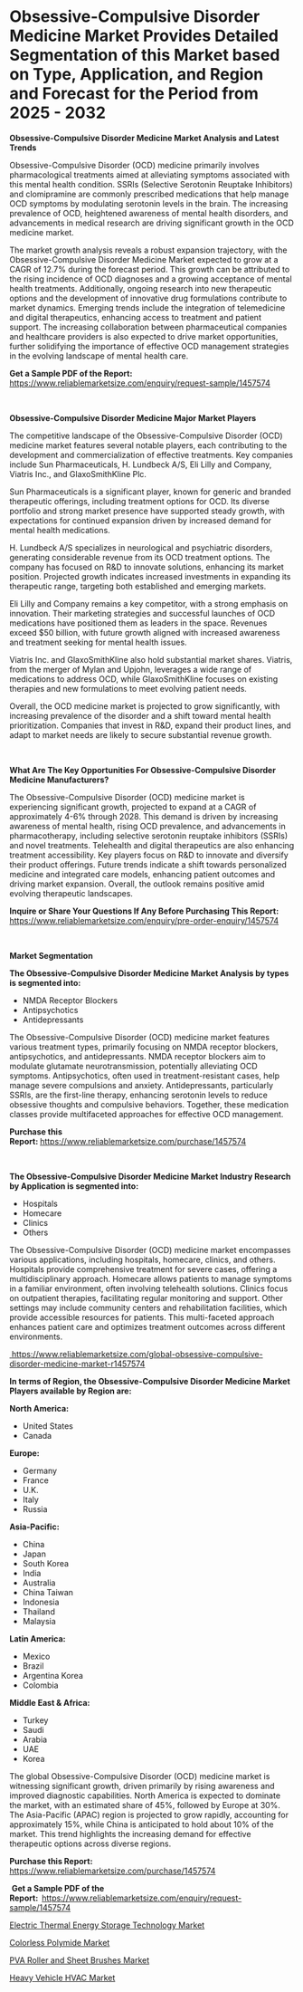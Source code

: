 <p><h1>Obsessive-Compulsive Disorder Medicine Market Provides Detailed Segmentation of this Market based on Type, Application, and Region and Forecast for the Period from 2025 - 2032</h1></p><p><strong>Obsessive-Compulsive Disorder Medicine Market Analysis and Latest Trends</strong></p>
<p><p>Obsessive-Compulsive Disorder (OCD) medicine primarily involves pharmacological treatments aimed at alleviating symptoms associated with this mental health condition. SSRIs (Selective Serotonin Reuptake Inhibitors) and clomipramine are commonly prescribed medications that help manage OCD symptoms by modulating serotonin levels in the brain. The increasing prevalence of OCD, heightened awareness of mental health disorders, and advancements in medical research are driving significant growth in the OCD medicine market.</p><p>The market growth analysis reveals a robust expansion trajectory, with the Obsessive-Compulsive Disorder Medicine Market expected to grow at a CAGR of 12.7% during the forecast period. This growth can be attributed to the rising incidence of OCD diagnoses and a growing acceptance of mental health treatments. Additionally, ongoing research into new therapeutic options and the development of innovative drug formulations contribute to market dynamics. Emerging trends include the integration of telemedicine and digital therapeutics, enhancing access to treatment and patient support. The increasing collaboration between pharmaceutical companies and healthcare providers is also expected to drive market opportunities, further solidifying the importance of effective OCD management strategies in the evolving landscape of mental health care.</p></p>
<p><strong>Get a Sample PDF of the Report:&nbsp;</strong> <a href="https://www.reliablemarketsize.com/enquiry/request-sample/1457574?utm_campaign=2005&utm_medium=2&utm_source=Github&utm_content=ia&utm_term=30032025&utm_id=obsessive-compulsive-disorder-medicine">https://www.reliablemarketsize.com/enquiry/request-sample/1457574</a></p>
<p>&nbsp;</p>
<p><strong>Obsessive-Compulsive Disorder Medicine Major Market Players</strong></p>
<p><p>The competitive landscape of the Obsessive-Compulsive Disorder (OCD) medicine market features several notable players, each contributing to the development and commercialization of effective treatments. Key companies include Sun Pharmaceuticals, H. Lundbeck A/S, Eli Lilly and Company, Viatris Inc., and GlaxoSmithKline Plc.</p><p>Sun Pharmaceuticals is a significant player, known for generic and branded therapeutic offerings, including treatment options for OCD. Its diverse portfolio and strong market presence have supported steady growth, with expectations for continued expansion driven by increased demand for mental health medications.</p><p>H. Lundbeck A/S specializes in neurological and psychiatric disorders, generating considerable revenue from its OCD treatment options. The company has focused on R&D to innovate solutions, enhancing its market position. Projected growth indicates increased investments in expanding its therapeutic range, targeting both established and emerging markets.</p><p>Eli Lilly and Company remains a key competitor, with a strong emphasis on innovation. Their marketing strategies and successful launches of OCD medications have positioned them as leaders in the space. Revenues exceed $50 billion, with future growth aligned with increased awareness and treatment seeking for mental health issues.</p><p>Viatris Inc. and GlaxoSmithKline also hold substantial market shares. Viatris, from the merger of Mylan and Upjohn, leverages a wide range of medications to address OCD, while GlaxoSmithKline focuses on existing therapies and new formulations to meet evolving patient needs.</p><p>Overall, the OCD medicine market is projected to grow significantly, with increasing prevalence of the disorder and a shift toward mental health prioritization. Companies that invest in R&D, expand their product lines, and adapt to market needs are likely to secure substantial revenue growth.</p></p>
<p>&nbsp;</p>
<p><strong>What Are The Key Opportunities For Obsessive-Compulsive Disorder Medicine Manufacturers?</strong></p>
<p><p>The Obsessive-Compulsive Disorder (OCD) medicine market is experiencing significant growth, projected to expand at a CAGR of approximately 4-6% through 2028. This demand is driven by increasing awareness of mental health, rising OCD prevalence, and advancements in pharmacotherapy, including selective serotonin reuptake inhibitors (SSRIs) and novel treatments. Telehealth and digital therapeutics are also enhancing treatment accessibility. Key players focus on R&D to innovate and diversify their product offerings. Future trends indicate a shift towards personalized medicine and integrated care models, enhancing patient outcomes and driving market expansion. Overall, the outlook remains positive amid evolving therapeutic landscapes.</p></p>
<p><strong>Inquire or Share Your Questions If Any Before Purchasing This Report:</strong> <a href="https://www.reliablemarketsize.com/enquiry/pre-order-enquiry/1457574?utm_campaign=2005&utm_medium=2&utm_source=Github&utm_content=ia&utm_term=30032025&utm_id=obsessive-compulsive-disorder-medicine">https://www.reliablemarketsize.com/enquiry/pre-order-enquiry/1457574</a></p>
<p>&nbsp;</p>
<p><strong>Market Segmentation</strong></p>
<p><strong>The Obsessive-Compulsive Disorder Medicine Market Analysis by types is segmented into:</strong></p>
<p><ul><li>NMDA Receptor Blockers</li><li>Antipsychotics</li><li>Antidepressants</li></ul></p>
<p><p>The Obsessive-Compulsive Disorder (OCD) medicine market features various treatment types, primarily focusing on NMDA receptor blockers, antipsychotics, and antidepressants. NMDA receptor blockers aim to modulate glutamate neurotransmission, potentially alleviating OCD symptoms. Antipsychotics, often used in treatment-resistant cases, help manage severe compulsions and anxiety. Antidepressants, particularly SSRIs, are the first-line therapy, enhancing serotonin levels to reduce obsessive thoughts and compulsive behaviors. Together, these medication classes provide multifaceted approaches for effective OCD management.</p></p>
<p><strong>Purchase this Report:&nbsp;</strong><a href="https://www.reliablemarketsize.com/purchase/1457574?utm_campaign=2005&utm_medium=2&utm_source=Github&utm_content=ia&utm_term=30032025&utm_id=obsessive-compulsive-disorder-medicine">https://www.reliablemarketsize.com/purchase/1457574</a></p>
<p>&nbsp;</p>
<p><strong>The Obsessive-Compulsive Disorder Medicine Market Industry Research by Application is segmented into:</strong></p>
<p><ul><li>Hospitals</li><li>Homecare</li><li>Clinics</li><li>Others</li></ul></p>
<p><p>The Obsessive-Compulsive Disorder (OCD) medicine market encompasses various applications, including hospitals, homecare, clinics, and others. Hospitals provide comprehensive treatment for severe cases, offering a multidisciplinary approach. Homecare allows patients to manage symptoms in a familiar environment, often involving telehealth solutions. Clinics focus on outpatient therapies, facilitating regular monitoring and support. Other settings may include community centers and rehabilitation facilities, which provide accessible resources for patients. This multi-faceted approach enhances patient care and optimizes treatment outcomes across different environments.</p></p>
<p><a href="https://www.reliablemarketsize.com/global-obsessive-compulsive-disorder-medicine-market-r1457574?utm_campaign=2005&utm_medium=2&utm_source=Github&utm_content=ia&utm_term=30032025&utm_id=obsessive-compulsive-disorder-medicine">&nbsp;https://www.reliablemarketsize.com/global-obsessive-compulsive-disorder-medicine-market-r1457574</a></p>
<p><strong>In terms of Region, the Obsessive-Compulsive Disorder Medicine Market Players available by Region are:</strong></p>
<p>
    <p> <strong> North America: </strong>
        <ul>
            <li>United States</li>
            <li>Canada</li>
        </ul>
        </p> 
    <p> <strong> Europe: </strong>
        <ul>
            <li>Germany</li>
            <li>France</li>
            <li>U.K.</li>
            <li>Italy</li>
            <li>Russia</li>
        </ul>
        </p> 
    <p> <strong> Asia-Pacific: </strong>
        <ul>
            <li>China</li>
            <li>Japan</li>
            <li>South Korea</li>
            <li>India</li>
            <li>Australia</li>
            <li>China Taiwan</li>
            <li>Indonesia</li>
            <li>Thailand</li>
            <li>Malaysia</li>
        </ul>
        </p> 
    <p> <strong> Latin America: </strong>
        <ul>
            <li>Mexico</li>
            <li>Brazil</li>
            <li>Argentina Korea</li>
            <li>Colombia</li>
        </ul>
        </p> 
    <p> <strong> Middle East & Africa: </strong>
        <ul>
            <li>Turkey</li>
            <li>Saudi</li>
            <li>Arabia</li>
            <li>UAE</li>
            <li>Korea</li>
        </ul>
    </p>
    </p>
<p><p>The global Obsessive-Compulsive Disorder (OCD) medicine market is witnessing significant growth, driven primarily by rising awareness and improved diagnostic capabilities. North America is expected to dominate the market, with an estimated share of 45%, followed by Europe at 30%. The Asia-Pacific (APAC) region is projected to grow rapidly, accounting for approximately 15%, while China is anticipated to hold about 10% of the market. This trend highlights the increasing demand for effective therapeutic options across diverse regions.</p></p>
<p><strong>Purchase this Report: </strong><a href="https://www.reliablemarketsize.com/purchase/1457574?utm_campaign=2005&utm_medium=2&utm_source=Github&utm_content=ia&utm_term=30032025&utm_id=obsessive-compulsive-disorder-medicine">https://www.reliablemarketsize.com/purchase/1457574</a></p>
<p>&nbsp;<strong>Get a Sample PDF of the Report:&nbsp;&nbsp;</strong><a href="https://www.reliablemarketsize.com/enquiry/request-sample/1457574?utm_campaign=2005&utm_medium=2&utm_source=Github&utm_content=ia&utm_term=30032025&utm_id=obsessive-compulsive-disorder-medicine">https://www.reliablemarketsize.com/enquiry/request-sample/1457574</a></p>
<p><strong></strong></p>
<p><p><a href="https://github.com/gogashopkewy/Market-Research-Report-List-1/blob/main/electric-thermal-energy-storage-technology-market.md?utm_campaign=2005&utm_medium=2&utm_source=Github&utm_content=ia&utm_term=30032025&utm_id=obsessive-compulsive-disorder-medicine">Electric Thermal Energy Storage Technology Market</a></p><p><a href="https://github.com/kohushamudo3/Market-Research-Report-List-1/blob/main/colorless-polymide-market.md?utm_campaign=2005&utm_medium=2&utm_source=Github&utm_content=ia&utm_term=30032025&utm_id=obsessive-compulsive-disorder-medicine">Colorless Polymide Market</a></p><p><a href="https://github.com/myrieronays5/Market-Research-Report-List-1/blob/main/pva-roller-and-sheet-brushes-market.md?utm_campaign=2005&utm_medium=2&utm_source=Github&utm_content=ia&utm_term=30032025&utm_id=obsessive-compulsive-disorder-medicine">PVA Roller and Sheet Brushes Market</a></p><p><a href="https://github.com/lylyparadise/Market-Research-Report-List-6/blob/main/heavy-vehicle-hvac-market.md?utm_campaign=2005&utm_medium=2&utm_source=Github&utm_content=ia&utm_term=30032025&utm_id=obsessive-compulsive-disorder-medicine">Heavy Vehicle HVAC Market</a></p></p>